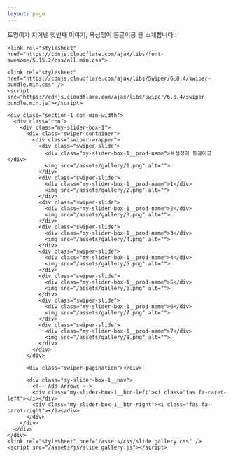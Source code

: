 ```yaml
---
layout: page
---
```

<!-- |이 코드는 Swiper 라이브러리를 사용하여 이미지 갤러리를 만드는 코드입니다.
|
|주석작성
|md 파일도 html 그대로 확장자만 바꿔서 인식이 가능함. 
|단, html 파일의 경우  assets 폴더 내에 있고, md 파일은 바깥에 있기 때문에
|각 사진 및 css, js 를 불러오는 확장자를 인식할 때에 슬러쉬 /assets/ 를 한번 더 넣어줘야함. 
|슬러쉬를 앞에도 빼먹을 경우 안되서 앞에도 꼭 넣어줘야함 
| -->

<html lang="ko">

  <head>
    <meta charset="UTF-8">
    <meta name="viewport" content="width=device-width, initial-scale=1.0">
 도영이가 지어낸 첫번째 이야기, 욕심쟁이 동글이공 을 소개합니다.! <br>


  <!-- 폰트어썸 불러오기 -->
    <link rel="stylesheet" href="https://cdnjs.cloudflare.com/ajax/libs/font-awesome/5.15.2/css/all.min.css">

    <link rel="stylesheet" href="https://cdnjs.cloudflare.com/ajax/libs/Swiper/6.8.4/swiper-bundle.min.css" />
    <script src="https://cdnjs.cloudflare.com/ajax/libs/Swiper/6.8.4/swiper-bundle.min.js"></script>

    <div class="section-1 con-min-width">
      <div class="con">
        <div class="my-slider-box-1">
          <div class="swiper-container">
            <div class="swiper-wrapper">
              <div class="swiper-slide">
                <div class="my-slider-box-1__prod-name">욕심쟁이 동글이공</div>
                <img src="/assets/gallery/1.png" alt="">
              </div>
              <div class="swiper-slide">
                <div class="my-slider-box-1__prod-name">1</div>
                <img src="/assets/gallery/2.png" alt="">
              </div>
              <div class="swiper-slide">
                <div class="my-slider-box-1__prod-name">2</div>
                <img src="/assets/gallery/3.png" alt="">
              </div>
              <div class="swiper-slide">
                <div class="my-slider-box-1__prod-name">3</div>
                <img src="/assets/gallery/4.png" alt="">
              </div>
              <div class="swiper-slide">
                <div class="my-slider-box-1__prod-name">4</div>
                <img src="/assets/gallery/5.png" alt="">
              </div>
              <div class="swiper-slide">
                <div class="my-slider-box-1__prod-name">5</div>
                <img src="/assets/gallery/6.png" alt="">
              </div>
              <div class="swiper-slide">
                <div class="my-slider-box-1__prod-name">6</div>
                <img src="/assets/gallery/7.png" alt="">
              </div>
              <div class="swiper-slide">
                <div class="my-slider-box-1__prod-name">7</div>
                <img src="/assets/gallery/8.png" alt="">
              </div>
            </div>
          </div>
          
          <div class="swiper-pagination"></div>

          <div class="my-slider-box-1__nav">
            <!-- Add Arrows -->
            <div class="my-slider-box-1__btn-left"><i class="fas fa-caret-left"></i></div>
            <div class="my-slider-box-1__btn-right"><i class="fas fa-caret-right"></i></div>
          </div>
        </div>
      </div>
    </div>
    <link rel="stylesheet" href="/assets/css/slide gallery.css" />
    <script src="/assets/js/slide gallery.js"></script>
  </head>
</html>